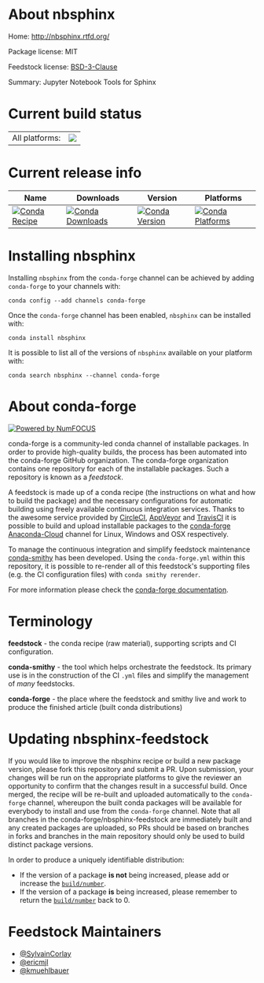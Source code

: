 About nbsphinx
==============

Home: http://nbsphinx.rtfd.org/

Package license: MIT

Feedstock license: [BSD-3-Clause](https://github.com/conda-forge/nbsphinx-feedstock/blob/master/LICENSE.txt)

Summary: Jupyter Notebook Tools for Sphinx

Current build status
====================


<table><tr><td>All platforms:</td>
    <td>
      <a href="https://dev.azure.com/conda-forge/feedstock-builds/_build/latest?definitionId=5149&branchName=master">
        <img src="https://dev.azure.com/conda-forge/feedstock-builds/_apis/build/status/nbsphinx-feedstock?branchName=master">
      </a>
    </td>
  </tr>
</table>

Current release info
====================

| Name | Downloads | Version | Platforms |
| --- | --- | --- | --- |
| [![Conda Recipe](https://img.shields.io/badge/recipe-nbsphinx-green.svg)](https://anaconda.org/conda-forge/nbsphinx) | [![Conda Downloads](https://img.shields.io/conda/dn/conda-forge/nbsphinx.svg)](https://anaconda.org/conda-forge/nbsphinx) | [![Conda Version](https://img.shields.io/conda/vn/conda-forge/nbsphinx.svg)](https://anaconda.org/conda-forge/nbsphinx) | [![Conda Platforms](https://img.shields.io/conda/pn/conda-forge/nbsphinx.svg)](https://anaconda.org/conda-forge/nbsphinx) |

Installing nbsphinx
===================

Installing `nbsphinx` from the `conda-forge` channel can be achieved by adding `conda-forge` to your channels with:

```
conda config --add channels conda-forge
```

Once the `conda-forge` channel has been enabled, `nbsphinx` can be installed with:

```
conda install nbsphinx
```

It is possible to list all of the versions of `nbsphinx` available on your platform with:

```
conda search nbsphinx --channel conda-forge
```


About conda-forge
=================

[![Powered by NumFOCUS](https://img.shields.io/badge/powered%20by-NumFOCUS-orange.svg?style=flat&colorA=E1523D&colorB=007D8A)](http://numfocus.org)

conda-forge is a community-led conda channel of installable packages.
In order to provide high-quality builds, the process has been automated into the
conda-forge GitHub organization. The conda-forge organization contains one repository
for each of the installable packages. Such a repository is known as a *feedstock*.

A feedstock is made up of a conda recipe (the instructions on what and how to build
the package) and the necessary configurations for automatic building using freely
available continuous integration services. Thanks to the awesome service provided by
[CircleCI](https://circleci.com/), [AppVeyor](https://www.appveyor.com/)
and [TravisCI](https://travis-ci.com/) it is possible to build and upload installable
packages to the [conda-forge](https://anaconda.org/conda-forge)
[Anaconda-Cloud](https://anaconda.org/) channel for Linux, Windows and OSX respectively.

To manage the continuous integration and simplify feedstock maintenance
[conda-smithy](https://github.com/conda-forge/conda-smithy) has been developed.
Using the ``conda-forge.yml`` within this repository, it is possible to re-render all of
this feedstock's supporting files (e.g. the CI configuration files) with ``conda smithy rerender``.

For more information please check the [conda-forge documentation](https://conda-forge.org/docs/).

Terminology
===========

**feedstock** - the conda recipe (raw material), supporting scripts and CI configuration.

**conda-smithy** - the tool which helps orchestrate the feedstock.
                   Its primary use is in the construction of the CI ``.yml`` files
                   and simplify the management of *many* feedstocks.

**conda-forge** - the place where the feedstock and smithy live and work to
                  produce the finished article (built conda distributions)


Updating nbsphinx-feedstock
===========================

If you would like to improve the nbsphinx recipe or build a new
package version, please fork this repository and submit a PR. Upon submission,
your changes will be run on the appropriate platforms to give the reviewer an
opportunity to confirm that the changes result in a successful build. Once
merged, the recipe will be re-built and uploaded automatically to the
`conda-forge` channel, whereupon the built conda packages will be available for
everybody to install and use from the `conda-forge` channel.
Note that all branches in the conda-forge/nbsphinx-feedstock are
immediately built and any created packages are uploaded, so PRs should be based
on branches in forks and branches in the main repository should only be used to
build distinct package versions.

In order to produce a uniquely identifiable distribution:
 * If the version of a package **is not** being increased, please add or increase
   the [``build/number``](https://conda.io/docs/user-guide/tasks/build-packages/define-metadata.html#build-number-and-string).
 * If the version of a package **is** being increased, please remember to return
   the [``build/number``](https://conda.io/docs/user-guide/tasks/build-packages/define-metadata.html#build-number-and-string)
   back to 0.

Feedstock Maintainers
=====================

* [@SylvainCorlay](https://github.com/SylvainCorlay/)
* [@ericmjl](https://github.com/ericmjl/)
* [@kmuehlbauer](https://github.com/kmuehlbauer/)

